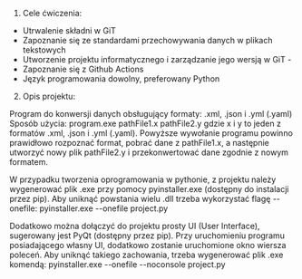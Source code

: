 1. Cele ćwiczenia:
- Utrwalenie składni w GiT
- Zapoznanie się ze standardami przechowywania danych w plikach 
tekstowych
- Utworzenie projektu informatycznego i zarządzanie jego wersją w GiT - 
- Zapoznanie się z Github Actions
- Język programowania dowolny, preferowany Python

2. Opis projektu:
<p>
Program do konwersji danych obsługujący formaty: .xml, .json i .yml (.yaml)
Sposób użycia: program.exe pathFile1.x pathFile2.y
gdzie x i y to jeden z formatów .xml, .json i .yml (.yaml).
Powyższe wywołanie programu powinno prawidłowo rozpoznać format, pobrać dane z pathFile1.x, a 
następnie utworzyć nowy plik pathFile2.y i przekonwertować dane zgodnie z nowym formatem.
</p>
<p>
W przypadku tworzenia oprogramowania w pythonie, z projektu należy wygenerować plik .exe przy pomocy
pyinstaller.exe (dostępny do instalacji przez pip). Aby uniknąć powstania wielu .dll trzeba wykorzystać flagę
--onefile:
pyinstaller.exe --onefile project.py
</p>
<p>
Dodatkowo można dołączyć do projektu prosty UI (User Interface), sugerowany jest PyQt (dostępny przez 
pip).
Przy uruchomieniu programu posiadającego własny UI, dodatkowo zostanie uruchomione okno wiersza 
poleceń. Aby uniknąć takiego zachowania, trzeba wygenerować plik .exe komendą:
pyinstaller.exe --onefile --noconsole project.py
</p>
